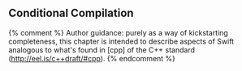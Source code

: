 ---
---

## Conditional Compilation

{% comment %}
Author guidance: purely as a way of kickstarting completeness, this chapter
is intended to describe aspects of Swift analogous to what's found in 
[cpp] of the C++ standard (http://eel.is/c++draft/#cpp).
{% endcomment %}

